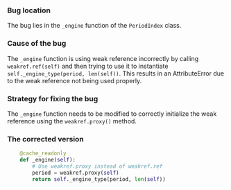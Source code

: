 ### Bug location
The bug lies in the `_engine` function of the `PeriodIndex` class.

### Cause of the bug
The `_engine` function is using weak reference incorrectly by calling `weakref.ref(self)` and then trying to use it to instantiate `self._engine_type(period, len(self))`. This results in an AttributeError due to the weak reference not being used properly.

### Strategy for fixing the bug
The `_engine` function needs to be modified to correctly initialize the weak reference using the `weakref.proxy()` method.

### The corrected version
```python
    @cache_readonly
    def _engine(self):
        # Use weakref.proxy instead of weakref.ref
        period = weakref.proxy(self)
        return self._engine_type(period, len(self))
```